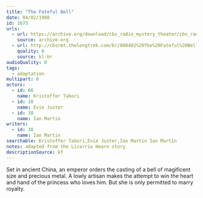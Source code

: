 ```yaml
---
title: "The Fateful Bell"
date: 04/02/1980
id: 1073
urls: 
  - url: https://archive.org/download/cbs_radio_mystery_theater/cbs_radio_mystery_theater-1051-1100.zip/cbs_radio_mystery_theater-1051-1100%2Fcbsrmt_1073_the_fateful_bell.mp3
    source: archive-org
  - url: http://cbsrmt.thelongtrek.com/br/800402%20The%20Fateful%20Bell%20-%20WBBM.mp3
    quality: 0
    source: kl-br
audioQuality: 0
tags: 
  - adaptation
multipart: 0
actors:  
  - id: 66
    name: Kristoffer Tabori  
  - id: 10
    name: Evie Juster  
  - id: 38
    name: Ian Martin
writers:  
  - id: 38
    name: Ian Martin
searchable: Kristoffer Tabori,Evie Juster,Ian Martin Ian Martin
notes: adapted from the Licarrio Hearn story
descriptionSource: kf
---
```

Set in ancient China, an emperor orders the casting of a bell of magificent size and precious metal. A lowly artisan makes the attempt to win the heart and hand of the princess who loves him. But she is only permitted to marry royalty.